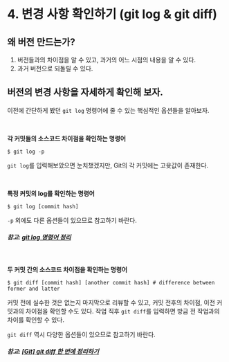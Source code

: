 # 4. 변경 사항 확인하기 (git log & git diff)

## 왜 버전 만드는가?
1. 버전들과의 차이점을 알 수 있고, 과거의 어느 시점의 내용을 알 수 있다.
2. 과거 버전으로 되돌릴 수 있다.

## 버전의 변경 사항을 자세하게 확인해 보자.
이전에 간단하게 봤던 `git log` 명령어에 줄 수 있는 핵심적인 옵션들을 알아보자.

<br>


**각 커밋들의 소스코드 차이점을 확인하는 명령어**
```
$ git log -p
```

`git log`를 입력해보았으면 눈치챘겠지만, Git의 각 커밋에는 고윳값이 존재한다.

<br>


**특정 커밋의 log를 확인하는 명령어**
```
$ git log [commit hash]
```

`-p` 외에도 다른 옵션들이 있으므로 참고하기 바란다.

##### 참고: [git log 명령어 정리](https://dkmqflx.github.io/development/2021/01/16/git-log/)
<br>

**두 커밋 간의 소스코드 차이점을 확인하는 명령어**
```
$ git diff [commit hash] [another commit hash] # difference between former and latter
```
커밋 전에 실수한 것은 없는지 마지막으로 리뷰할 수 있고,
커밋 전후의 차이점, 이전 커밋과의 차이점을 확인할 수도 있다.
작업 직후 `git diff`를 입력하면 방금 전 작업과의 차이를 확인할 수 있다.

`git diff` 역시 다양한 옵션들이 있으므로 참고하기 바란다.
##### 참고: [[Git] git diff 한 번에 정리하기](https://dkmqflx.github.io/development/2021/01/16/git-log/)
